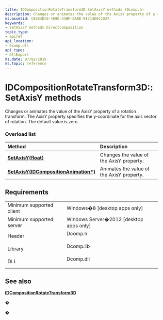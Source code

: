 ```yaml
---
title: IDCompositionRotateTransform3D SetAxisY methods (Dcomp.h)
description: Changes or animates the value of the AxisY property of a rotation transform. The AxisY property specifies the y-coordinate for the axis vector of rotation. The default value is zero.
ms.assetid: C86E4D59-4E9D-44BF-BA9D-91714D0C2D37
keywords:
- SetAxisY methods DirectComposition
topic_type:
- apiref
api_location:
- Dcomp.dll
api_type:
- DllExport
ms.date: 07/02/2019
ms.topic: reference
---
```


# IDCompositionRotateTransform3D::SetAxisY methods

Changes or animates the value of the AxisY property of a rotation transform. The AxisY property specifies the y-coordinate for the axis vector of rotation. The default value is zero.

### Overload list



| Method                                                                                                       | Description                                          |
|:-------------------------------------------------------------------------------------------------------------|:-----------------------------------------------------|
| [**SetAxisY(float)**](/windows/win32/api/dcomp/nf-dcomp-idcompositionrotatetransform3d-setaxisy(float))                                     | Changes the value of the AxisY property.<br/>  |
| [**SetAxisY(IDCompositionAnimation\*)**](/windows/win32/api/dcomp/nf-dcomp-idcompositionrotatetransform3d-setaxisy(idcompositionanimation)) | Animates the value of the AxisY property.<br/> |



## Requirements



|                                     |                                                                                      |
|-------------------------------------|--------------------------------------------------------------------------------------|
| Minimum supported client<br/> | Windows�8 \[desktop apps only\]<br/>                                           |
| Minimum supported server<br/> | Windows Server�2012 \[desktop apps only\]<br/>                                 |
| Header<br/>                   | <dl> <dt>Dcomp.h</dt> </dl>   |
| Library<br/>                  | <dl> <dt>Dcomp.lib</dt> </dl> |
| DLL<br/>                      | <dl> <dt>Dcomp.dll</dt> </dl> |



## See also

<dl> <dt>

[**IDCompositionRotateTransform3D**](/windows/win32/api/dcomp/nn-dcomp-idcompositionrotatetransform3d)
</dt> </dl>

�

�
